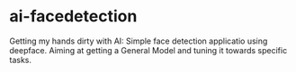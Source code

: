 # ai-facedetection
Getting my hands dirty with AI: Simple face detection applicatio using deepface. Aiming at getting a General Model and tuning it towards specific tasks.

